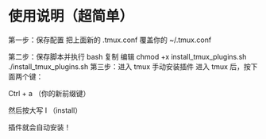 # 使用说明（超简单）
第一步：保存配置
把上面新的 .tmux.conf 覆盖你的 ~/.tmux.conf

第二步：保存脚本并执行
bash
复制
编辑
chmod +x install_tmux_plugins.sh
./install_tmux_plugins.sh
第三步：进入 tmux 手动安装插件
进入 tmux 后，按下面两个键：

Ctrl + a （你的新前缀键）

然后按大写 I （install）

插件就会自动安装！
